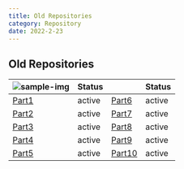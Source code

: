 ```yaml
---
title: Old Repositories
category: Repository
date: 2022-2-23
---
```


## Old Repositories

| ![sample-img](https://avatars.githubusercontent.com/u/67372333?s=40&v=4) | Status | | Status |
| :----------- | :------ | :----------- | :------ |
| [Part1]({{site.url}}{{site.baseurl}}/repository/p1/) | active | [Part6]({{site.url}}{{site.baseurl}}/repository/p6/) | active |
| [Part2]({{site.url}}{{site.baseurl}}/repository/p2/) | active | [Part7]({{site.url}}{{site.baseurl}}/repository/p7/) | active |
| [Part3]({{site.url}}{{site.baseurl}}/repository/p3/) | active | [Part8]({{site.url}}{{site.baseurl}}/repository/p8/) | active |
| [Part4]({{site.url}}{{site.baseurl}}/repository/p4/) | active | [Part9]({{site.url}}{{site.baseurl}}/repository/p9/) | active |
| [Part5]({{site.url}}{{site.baseurl}}/repository/p5/) | active | [Part10]({{site.url}}{{site.baseurl}}/repository/p10/) | active |
